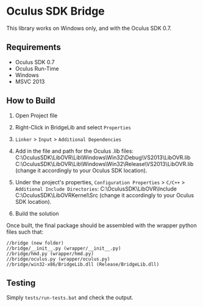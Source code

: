 Oculus SDK Bridge
=================

This library works on Windows only, and with the Oculus SDK 0.7.

Requirements
------------
* Oculus SDK 0.7
* Oculus Run-Time
* Windows
* MSVC 2013

How to Build
------------
1. Open Project file
2. Right-Click in BridgeLib and select `Properties`
3. `Linker` > `Input` > `Additional Dependencies`
4. Add in the file and path for the Oculus .lib files:
   C:\OculusSDK\LibOVR\Lib\Windows\Win32\Debug\VS2013\LibOVR.lib
   C:\OculusSDK\LibOVR\Lib\Windows\Win32\Release\VS2013\LibOVR.lib
   (change it accordingly to your Oculus SDK location).

5. Under the project's properties, `Configuration Properties` > `C/C++` > `Additional Include Directories`:
   C:\OculusSDK\LibOVR\Include
   C:\OculusSDK\LibOVRKernel\Src
   (change it accordingly to your Oculus SDK location).

6. Build the solution

Once built, the final package should be assembled with the wrapper python files such that:
```
//bridge (new folder)
//bridge/__init__.py (wrapper/__init__.py)
//bridge/hmd.py (wrapper/hmd.py)
//bridge/oculus.py (wrapper/oculus.py)
//bridge/win32-x86/BridgeLib.dll (Release/BridgeLib.dll)
```

Testing
-------
Simply `tests/run-tests.bat` and check the output.
